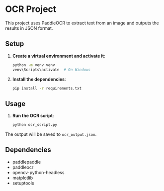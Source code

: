 # OCR Project

This project uses PaddleOCR to extract text from an image and outputs the results in JSON format.

## Setup

1. **Create a virtual environment and activate it**:
    ```bash
    python -m venv venv
    venv\Scripts\activate  # On Windows
    ```

2. **Install the dependencies**:
    ```bash
    pip install -r requirements.txt
    ```

## Usage

1. **Run the OCR script**:
    ```bash
    python ocr_script.py
    ```

The output will be saved to `ocr_output.json`.

## Dependencies

- paddlepaddle
- paddleocr
- opencv-python-headless
- matplotlib
- setuptools
